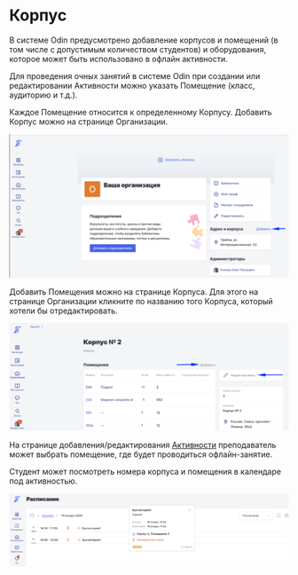 # Корпус

В системе Odin предусмотрено добавление корпусов и помещений (в том числе с допустимым количеством студентов) и оборудования, которое может быть использовано в офлайн активности.

Для проведения очных занятий в системе Odin при создании или редактировании Активности можно указать Помещение (класс, аудиторию и т.д.).

Каждое Помещение относится к определенному Корпусу. Добавить Корпус можно на странице Организации.

![](<../../.gitbook/assets/image (1) (1) (1) (1) (1) (1) (1) (1) (1) (1) (1) (1) (1) (1) (1) (1) (1) (1) (1) (1) (1) (1) (1) (1) (1) (1) (1) (1) (1) (1) (1) (1) (1) (1) (1) (1) (1) (1) (1) (1) (1) (1) (1) (1) (1) (1) (1) (1) (1) (1) (1) (1) (1) (1) (1) (1) (1) (1) (1) (1) ( (1).png>)

Добавить Помещения можно на странице Корпуса. Для этого на странице Организации кликните по названию того Корпуса, который хотели бы отредактировать.

![](<../../.gitbook/assets/image (1) (1) (1) (1) (1) (1) (1) (1) (1) (1) (1) (1) (1) (1) (1) (1) (1) (1) (1) (1) (1) (1) (1) (1) (1) (1) (1) (1) (1) (1) (1) (1) (1) (1) (1) (1) (1) (1) (1) (1) (1) (1) (1) (1) (1) (1) (1) (1) (1) (1) (1) (1) (1) (1) (1) (1) (1) (1) (1) (1) ( (2).png>)

На странице добавления/редактирования [Активности](../aktivnosti/) преподаватель может выбрать помещение, где будет проводиться офлайн-занятие.

Студент может посмотреть номера корпуса и помещения в календаре под активностью.

![](<../../.gitbook/assets/image (2) (1) (1) (1) (1) (1) (1) (1) (1) (1) (1) (1) (1) (1) (1) (1) (1) (1) (1) (1) (1) (1).png>)
